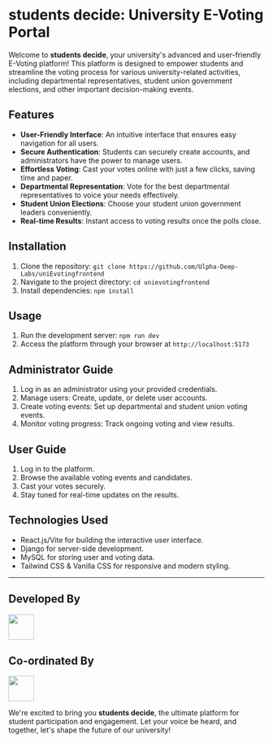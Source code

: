 # students decide: University E-Voting Portal

Welcome to **students decide**, your university's advanced and user-friendly E-Voting platform! This platform is designed to empower students and streamline the voting process for various university-related activities, including departmental representatives, student union government elections, and other important decision-making events.

## Features

- **User-Friendly Interface**: An intuitive interface that ensures easy navigation for all users.
- **Secure Authentication**: Students can securely create accounts, and administrators have the power to manage users.
- **Effortless Voting**: Cast your votes online with just a few clicks, saving time and paper.
- **Departmental Representation**: Vote for the best departmental representatives to voice your needs effectively.
- **Student Union Elections**: Choose your student union government leaders conveniently.
- **Real-time Results**: Instant access to voting results once the polls close.

## Installation

1. Clone the repository: `git clone https://github.com/Ulpha-Deep-Labs/uniEvotingfrontend`
2. Navigate to the project directory: `cd unievotingfrontend`
3. Install dependencies: `npm install`

## Usage

1. Run the development server: `npm run dev`
2. Access the platform through your browser at `http://localhost:5173`

## Administrator Guide

1. Log in as an administrator using your provided credentials.
2. Manage users: Create, update, or delete user accounts.
3. Create voting events: Set up departmental and student union voting events.
4. Monitor voting progress: Track ongoing voting and view results.

## User Guide

1. Log in to the platform.
2. Browse the available voting events and candidates.
3. Cast your votes securely.
4. Stay tuned for real-time updates on the results.

## Technologies Used

- React.js/Vite for building the interactive user interface.
- Django for server-side development.
- MySQL for storing user and voting data.
- Tailwind CSS & Vanilla CSS for responsive and modern styling.

---

## Developed By

[<img src="https://github.com/kariebi.png" width="50">](https://github.com/kariebi)
<!-- Add more contributor images as needed -->

## Co-ordinated By

[<img src="https://github.com/Ulpha-Deep-Labs.png" width="50">](https://github.com/Ulpha-Deep-Labs)

We're excited to bring you **students decide**, the ultimate platform for student participation and engagement. Let your voice be heard, and together, let's shape the future of our university!

